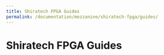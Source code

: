 ```yaml
---
title: Shiratech FPGA Guides
permalink: /documentation/mezzanine/shiratech-fpga/guides/
---
```

# Shiratech FPGA Guides
